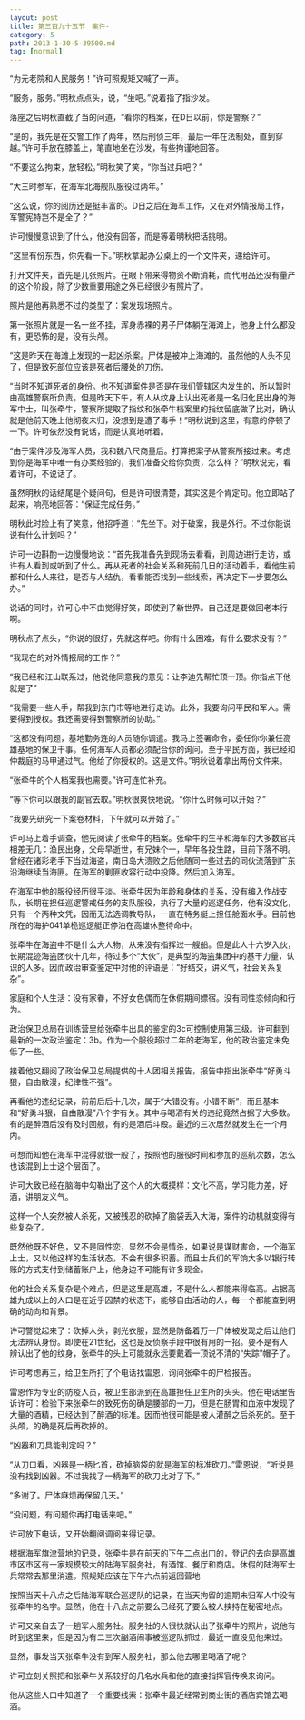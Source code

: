 ```yaml
---
layout: post
title: 第三百九十五节　案件-
category: 5
path: 2013-1-30-5-39500.md
tag: [normal]
---
```


“为元老院和人民服务！”许可照规矩又喊了一声。

“服务，服务。”明秋点点头，说，“坐吧。”说着指了指沙发。

落座之后明秋直截了当的问道，“看你的档案，在D日以前，你是警察？”

“是的，我先是在交警工作了两年，然后刑侦三年，最后一年在法制处，直到穿越。”许可手放在膝盖上，笔直地坐在沙发，有些拘谨地回答。

“不要这么拘束，放轻松。”明秋笑了笑，“你当过兵吧？”

“大三时参军，在海军北海舰队服役过两年。”

“这么说，你的阅历还是挺丰富的。D日之后在海军工作，又在对外情报局工作，军警宪特岂不是全了？”

许可慢慢意识到了什么，他没有回答，而是等着明秋把话挑明。

“这里有份东西，你先看一下。”明秋拿起办公桌上的一个文件夹，递给许可。

打开文件夹，首先是几张照片。在眼下带来得物资不断消耗，而代用品还没有量产的这个阶段，除了少数重要用途之外已经很少有照片了。

照片是他再熟悉不过的类型了：案发现场照片。

第一张照片就是一名一丝不挂，浑身赤裸的男子尸体躺在海滩上，他身上什么都没有，更恐怖的是，没有头颅。

“这是昨天在海滩上发现的一起凶杀案。尸体是被冲上海滩的。虽然他的人头不见了，但是致死部位应该是死者后腰处的刀伤。

“当时不知道死者的身份。也不知道案件是否是在我们管辖区内发生的，所以暂时由高雄警察所负责。但是昨天下午，有人从纹身上认出死者是一名归化民出身的海军中士，叫张牵牛，警察所提取了指纹和张牵牛档案里的指纹留底做了比对，确认就是他前天晚上他彻夜未归，没想到是遭了毒手！”明秋说到这里，有意的停顿了一下。许可依然没有说话，而是认真地听着。

“由于案件涉及海军人员，我和魏八尺商量后。打算把案子从警察所接过来。考虑到你是海军中唯一有办案经验的，我们准备交给你负责，怎么样？”明秋说完，看着许可，不说话了。

虽然明秋的话结尾是个疑问句，但是许可很清楚，其实这是个肯定句。他立即站了起来，响亮地回答：“保证完成任务。”

明秋此时脸上有了笑意，他招呼道：“先坐下。对于破案，我是外行。不过你能说说有什么计划吗？”

许可一边斟酌一边慢慢地说：“首先我准备先到现场去看看，到周边进行走访，或许有人看到或听到了什么。再从死者的社会关系和死前几日的活动着手，看他生前都和什么人来往，是否与人结仇，看看能否找到一些线索，再决定下一步要怎么办。”

说话的同时，许可心中不由觉得好笑，即使到了新世界。自己还是要做回老本行啊。

明秋点了点头，“你说的很好，先就这样吧。你有什么困难，有什么要求没有？”

“我现在的对外情报局的工作？”

“我已经和江山联系过，他说他同意我的意见：让李迪先帮忙顶一顶。你指点下他就是了”

“我需要一些人手，帮我到东门市等地进行走访。此外，我要询问平民和军人。需要得到授权。我还需要得到警察所的协助。”

“这都没有问题，基地勤务连的人员随你调遣。我马上签署命令，委任你你兼任高雄基地的保卫干事。任何海军人员都必须配合你的询问。至于平民方面，我已经和仲裁庭的马甲通过气。他给了你授权的。这是文件。”明秋说着拿出两份文件来。

“张牵牛的个人档案我也需要。”许可连忙补充。

“等下你可以跟我的副官去取。”明秋很爽快地说。“你什么时候可以开始？”

“我要先研究一下案卷材料，下午就可以开始了。”

许可马上着手调查，他先阅读了张牵牛的档案。张牵牛的生平和海军的大多数官兵相差无几：渔民出身，父母早逝世，有兄妹个一，早年各投生路，目前下落不明。曾经在诸彩老手下当过海盗，南日岛大溃败之后他随同一些过去的同伙流落到广东沿海继续当海匪。在海军的剿匪收容行动中投降。然后加入海军。

在海军中他的服役经历很平淡。张牵牛因为年龄和身体的关系，没有编入作战支队，长期在担任巡逻警戒任务的支队服役，执行了大量的巡逻任务，他有没文化，只有一个丙种文凭，因而无法选调教导队，一直在特务艇上担任舱面水手。目前他所在的海护041单桅巡逻艇正停泊在高雄休整待命中。

张牵牛在海盗中不是什么大人物，从来没有指挥过一艘船。但是此人十六岁入伙，长期混迹海盗团伙十几年，待过多个“大伙”，是典型的海盗集团中的基干力量，认识的人多。因而政治审查鉴定中对他的评语是：“好结交，讲义气，社会关系复杂”。

家庭和个人生活：没有家眷，不好女色偶而在休假期间嫖宿。没有同性恋倾向和行为。

政治保卫总局在训练营里给张牵牛出具的鉴定的3c可控制使用第三级。许可翻到最新的一次政治鉴定：3b。作为一个服役超过二年的老海军，他的政治鉴定未免低了一些。

接着他又翻阅了政治保卫总局提供的十人团相关报告，报告中指出张牵牛“好勇斗狠，自由散漫，纪律性不强”。

再看他的违纪记录，前前后后十几次，属于“大错没有。小错不断”，而且基本和“好勇斗狠，自由散漫”八个字有关。其中与喝酒有关的违纪竟然占据了大多数。有的是醉酒后没有及时回舰，有的是酒后斗殴。最近的三次居然就发生在一个月内。

可想而知他在海军中混得就很一般了，按照他的服役时间和参加的巡航次数，怎么也该混到上士这个层面了。

许可大致已经在脑海中勾勒出了这个人的大概摸样：文化不高，学习能力差，好酒，讲朋友义气。

这样一个人突然被人杀死，又被残忍的砍掉了脑袋丢入大海，案件的动机就变得有些复杂了。

既然他既不好色，又不是同性恋，显然不会是情杀，如果说是谋财害命，一个海军上士，又以他这样的生活状态，不会有很多积蓄。而且士兵们的军饷大多以银行转账的方式支付到储蓄账户上，他身边不可能有许多现金。

他的社会关系复杂是个难点，但是这里是高雄，不是什么人都能来得临高。占据高雄九成以上的人口是在近乎囚禁的状态下，能够自由活动的人，每一个都能查到明确的动向和背景。

许可警觉起来了：砍掉人头，剥光衣服，显然是防备着万一尸体被发现之后让他们无法辨认身份。即使在21世纪，这也是反侦察手段中很有用的一招。要不是有人辨认出了他的纹身，张牵牛的头上可能就永远要戴着一顶说不清的“失踪”帽子了。

许可考虑再三，给卫生所打了个电话找雷恩，询问张牵牛的尸检报告。

雷恩作为专业的防疫人员，被卫生部派到在高雄担任卫生所的头头。他在电话里告诉许可：检验下来张牵牛的致死伤的确是腰部的一刀，但是在肠胃和血液中发现了大量的酒精，已经达到了醉酒的标准。因而他很可能是被人灌醉之后杀死的。至于头颅，的确是死后再砍掉的。

“凶器和刀具能判定吗？”

“从刀口看，凶器是一柄匕首，砍掉脑袋的就是海军的标准砍刀。”雷恩说，“听说是没有找到凶器。不过我找了一柄海军的砍刀比对了下。”

“多谢了。尸体麻烦再保留几天。”

“没问题，有问题你再打电话来吧。”

许可放下电话，又开始翻阅调阅来得记录。

根据海军旗津营地的记录，张牵牛是在前天的下午二点出门的，登记的去向是高雄市区市区有一家规模较大的陆海军服务社，有酒馆、餐厅和商店。休假的陆海军士兵常常去那里消遣。照规矩应该在下午六点前返回营地

按照当天十八点之后陆海军联合巡逻队的记录，在当天拘留的逾期未归军人中没有张牵牛的名字。显然，他在十八点之前要么已经死了要么被人挟持在秘密地点。

许可又亲自去了一趟军人服务社。服务社的人很快就认出了张牵牛的照片，说他有时到这里来，但是因为有二三次酗酒闹事被巡逻队抓过，最近一直没见他来过。

显然，事发当天张牵牛没有到军人服务社，那么他去哪里喝酒了呢？

许可立刻关照把和张牵牛关系较好的几名水兵和他的直接指挥官传唤来询问。

他从这些人口中知道了一个重要线索：张牵牛最近经常到商业街的酒店宾馆去喝酒。
